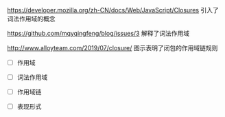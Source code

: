 

https://developer.mozilla.org/zh-CN/docs/Web/JavaScript/Closures 引入了词法作用域的概念

https://github.com/mqyqingfeng/blog/issues/3 解释了词法作用域

http://www.alloyteam.com/2019/07/closure/ 图示表明了闭包的作用域链规则


- [ ] 作用域
- [ ] 词法作用域
- [ ] 作用域链
- [ ] 表现形式



